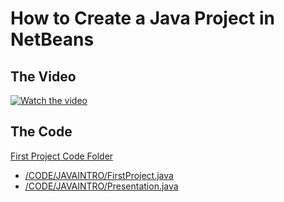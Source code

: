 
# How to Create a Java Project in NetBeans

## The Video

[![Watch the video](https://img.youtube.com/vi/01RlETg4ST8/hqdefault.jpg)](https://youtu.be/01RlETg4ST8)


## The Code
 
[First Project Code Folder](/CODE/JAVAINTRO/)
- [/CODE/JAVAINTRO/FirstProject.java](/CODE/JAVAINTRO/FirstProject.java)
- [/CODE/JAVAINTRO/Presentation.java](/CODE/JAVAINTRO/Presentation.java)
 


